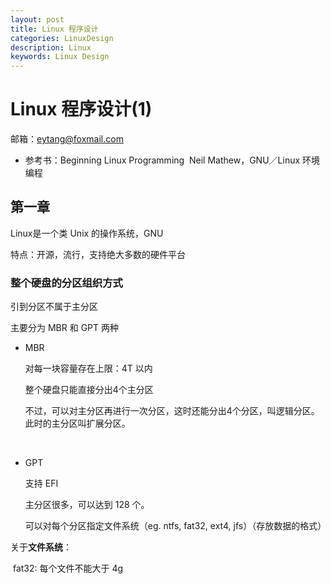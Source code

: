 ```yaml
---
layout: post
title: Linux 程序设计
categories: LinuxDesign
description: Linux
keywords: Linux Design
---
```


# Linux 程序设计(1)

邮箱：[eytang@foxmail.com](mailto:eytang@foxmail.com)

- 参考书：Beginning Linux Programming  Neil Mathew，GNU／Linux 环境编程



## 第一章

Linux是一个类 Unix 的操作系统，GNU

特点：开源，流行，支持绝大多数的硬件平台

### 整个硬盘的分区组织方式

引到分区不属于主分区 

主要分为 MBR 和 GPT 两种

- MBR

  对每一块容量存在上限：4T 以内

  整个硬盘只能直接分出4个主分区

  不过，可以对主分区再进行一次分区，这时还能分出4个分区，叫逻辑分区。此时的主分区叫扩展分区。

  ​

- GPT

  支持 EFI

  主分区很多，可以达到 128 个。

  可以对每个分区指定文件系统（eg. ntfs, fat32, ext4, jfs）（存放数据的格式）

关于**文件系统**：

​	fat32: 每个文件不能大于 4g

